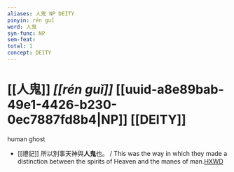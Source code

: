 ```yaml
---
aliases: 人鬼 NP DEITY
pinyin: rén guǐ
word: 人鬼
syn-func: NP
sem-feat: 
total: 1
concept: DEITY 
---
```

# [[人鬼]] *[[rén guǐ]]*  [[uuid-a8e89bab-49e1-4426-b230-0ec7887fd8b4|NP]] [[DEITY]]
human ghost
 - [[禮記]] 所以別事天神與**人鬼**也。 / This was the way in which they made a distinction between the spirits of Heaven and the manes of man.[HXWD](https://hxwd.org/textview.html?location=KR1d0052_tls_011-20a.56)